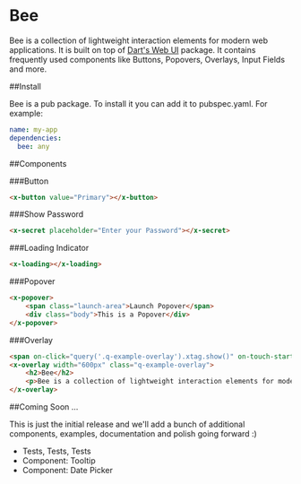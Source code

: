 # Bee

Bee is a collection of lightweight interaction elements for modern web applications. It is built on top of [Dart's Web UI](http://www.dartlang.org/articles/web-ui/) package. It contains frequently used components like Buttons, Popovers, Overlays, Input Fields and more.

##Install

Bee is a pub package. To install it you can add it to pubspec.yaml. For example:

```yaml
name: my-app
dependencies:
  bee: any
```

##Components

###Button

```html
<x-button value="Primary"></x-button>
```

###Show Password

```html
<x-secret placeholder="Enter your Password"></x-secret>
```

###Loading Indicator

```html
<x-loading></x-loading>
```

###Popover

```html
<x-popover>
    <span class="launch-area">Launch Popover</span>
    <div class="body">This is a Popover</div>
</x-popover>
```

###Overlay

```html
<span on-click="query('.q-example-overlay').xtag.show()" on-touch-start="query('.q-example-overlay').xtag.show()">Launch Overlay</span>
<x-overlay width="600px" class="q-example-overlay">
    <h2>Bee</h2>
    <p>Bee is a collection of lightweight interaction elements for modern web applications. It is built on top of Dart's Web UI package. It contains frequently used components like Buttons, Popovers, Overlays, Input Fields and more.</p>
</x-overlay>
```

##Coming Soon …

This is just the initial release and we'll add a bunch of additional components, examples, documentation and polish going forward :)

* Tests, Tests, Tests
* Component: Tooltip
* Component: Date Picker
